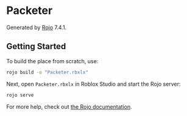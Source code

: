 # Packeter
Generated by [Rojo](https://github.com/rojo-rbx/rojo) 7.4.1.

## Getting Started
To build the place from scratch, use:

```bash
rojo build -o "Packeter.rbxlx"
```

Next, open `Packeter.rbxlx` in Roblox Studio and start the Rojo server:

```bash
rojo serve
```

For more help, check out [the Rojo documentation](https://rojo.space/docs).